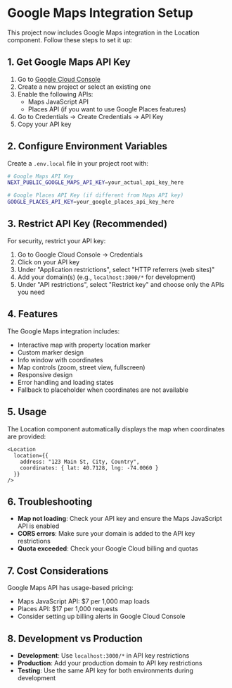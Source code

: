 # Google Maps Integration Setup

This project now includes Google Maps integration in the Location component. Follow these steps to set it up:

## 1. Get Google Maps API Key

1. Go to [Google Cloud Console](https://console.cloud.google.com/)
2. Create a new project or select an existing one
3. Enable the following APIs:
   - Maps JavaScript API
   - Places API (if you want to use Google Places features)
4. Go to Credentials → Create Credentials → API Key
5. Copy your API key

## 2. Configure Environment Variables

Create a `.env.local` file in your project root with:

```bash
# Google Maps API Key
NEXT_PUBLIC_GOOGLE_MAPS_API_KEY=your_actual_api_key_here

# Google Places API Key (if different from Maps API key)
GOOGLE_PLACES_API_KEY=your_google_places_api_key_here
```

## 3. Restrict API Key (Recommended)

For security, restrict your API key:
1. Go to Google Cloud Console → Credentials
2. Click on your API key
3. Under "Application restrictions", select "HTTP referrers (web sites)"
4. Add your domain(s) (e.g., `localhost:3000/*` for development)
5. Under "API restrictions", select "Restrict key" and choose only the APIs you need

## 4. Features

The Google Maps integration includes:
- Interactive map with property location marker
- Custom marker design
- Info window with coordinates
- Map controls (zoom, street view, fullscreen)
- Responsive design
- Error handling and loading states
- Fallback to placeholder when coordinates are not available

## 5. Usage

The Location component automatically displays the map when coordinates are provided:

```tsx
<Location 
  location={{
    address: "123 Main St, City, Country",
    coordinates: { lat: 40.7128, lng: -74.0060 }
  }}
/>
```

## 6. Troubleshooting

- **Map not loading**: Check your API key and ensure the Maps JavaScript API is enabled
- **CORS errors**: Make sure your domain is added to the API key restrictions
- **Quota exceeded**: Check your Google Cloud billing and quotas

## 7. Cost Considerations

Google Maps API has usage-based pricing:
- Maps JavaScript API: $7 per 1,000 map loads
- Places API: $17 per 1,000 requests
- Consider setting up billing alerts in Google Cloud Console

## 8. Development vs Production

- **Development**: Use `localhost:3000/*` in API key restrictions
- **Production**: Add your production domain to API key restrictions
- **Testing**: Use the same API key for both environments during development
